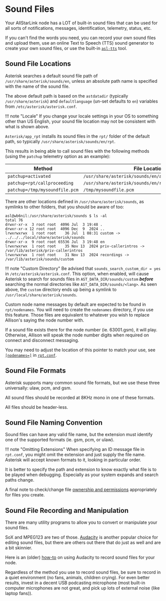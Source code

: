 # Sound Files
Your AllStarLink node has a LOT of built-in sound files that can be used for all sorts of notifications, messages, identification, telemetry, status, etc.

If you can't find the words you need, you can record your own sound files and upload them, use an online Text to Speech (TTS) sound generator to create your own sound files, or use the built-in [`asl-tts`](https://github.com/AllStarLink/asl3-tts) tool.

## Sound File Locations
Asterisk searches a default sound file path of `/usr/share/asterisk/sounds/en`, unless an absolute path name is specified with the name of the sound file.

The above default path is based on the `astdatadir` (typically `/usr/share/asterisk`) and `defaultlanguage` (un-set defaults to `en`) variables from `/etc/asterisk/asterisk.conf`.

!!! note "Locale"
    If you change your locale settings in your OS to something other than US English, your sound file location may not be consistent with what is shown above. 

`Asterisk/app_rpt` installs its sound files in the `rpt/` folder of the default path, so typically `/usr/share/asterisk/sounds/en/rpt`.

This results in being able to call sound files with the following methods (using the `patchup` telemetry option as an example):

Method|File Location
------|-------------
`patchup=activated`|`/usr/share/asterisk/sounds/en/activated.ulaw`
`patchup=rpt/callproceeding`|`/usr/share/asterisk/sounds/en/rpt/callproceeding.gsm`
`patchup=/tmp/mysoundfile.pcm`|`/tmp/mysoundfile.pcm`

There are other locations defined in `/usr/share/asterisk/sounds`, as symlinks to other folders, that you should be aware of too:

```
asl@wb6nil:/usr/share/asterisk/sounds $ ls -al
total 76
drwxr-xr-x  3 root root  4096 Jul  3 19:48 .
drwxr-xr-x 12 root root  4096 Dec  9  2024 ..
lrwxrwxrwx  1 root root    36 Jul  1 08:31 custom -> ../../../local/share/asterisk/sounds
drwxr-xr-x  9 root root 65536 Jul  3 19:48 en
lrwxrwxrwx  1 root root    35 Nov 13  2024 priv-callerintros -> /var/lib/asterisk/priv-callerintros
lrwxrwxrwx  1 root root    31 Nov 13  2024 recordings -> /var/lib/asterisk/sounds/custom

```

!!! note "Custom Directory"
    Be advised that `sounds_search_custom_dir = yes` in `/etc/asterisk/asterisk.conf`. This option, when enabled, will cause Asterisk to search for sounds files in
    `AST_DATA_DIR/sounds/custom` ***before*** searching the normal directories like `AST_DATA_DIR/sounds/<lang>`. As seen above, the `custom` directory ends up being a symlink to `/usr/local/share/asterisk/sounds`.

Custom node name messages by default are expected to be found in `rpt/nodenames`. You will need to create the `nodenames` directory, if you use this feature. Those files are equivalent to whatever you wish to replace Allison's saying the node number with.

If a sound file exists there for the node number (ie. 63001.gsm), it will play. Otherwise, Allison will speak the node number digits when required on connect and disconnect messaging.

You may need to adjust the location of this pointer to match your use, see [`[nodenames=]`](../config/rpt_conf.md#nodenames) in [`rpt.conf`](../config/rpt_conf.md).

## Sound File Formats
Asterisk supports many common sound file formats, but we use these three universally: ulaw, pcm, and gsm.

All sound files should be recorded at 8KHz mono in one of these formats. 

All files should be header-less.

## Sound File Naming Convention
Sound files can have any valid file name, but the extension must identify one of the supported formats (ie. gsm, pcm, or ulaw).

!!! note "Omitting Extensions"
    When specifying an ID message file in `rpt.conf`, you might omit the extension and just supply the file name. Asterisk will accept known formats to it, looking in particular order. 

It is better to specify the path and extension to know exactly what file is to be played when debugging. Especially as your system expands and search paths change.

A final note to check/change file [ownership and permissions](./permissions.md) appropriately for files you create.


## Sound File Recording and Manipulation
There are many utility programs to allow you to convert or manipulate your sound files.

SoX and MPEG123 are two of those. [Audacity](https://audacityteam.org) is another popular choice for editing sound files, but there are others out there that do just as well and are a bit skinnier.

Here is an (older) [how-to](./assets/RecordingSoundFiles.pdf) on using Audacity to record sound files for your node.

Regardless of the method you use to record sound files, be sure to record in a quiet environment (no fans, animals, children crying). For even better results, invest in a decent USB podcasting microphone (most built-in computer microphones are not great, and pick up lots of external noise (like laptop fans)).




